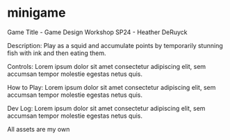 # minigame
Game Title - Game Design Workshop SP24 - Heather DeRuyck

Description: 
  Play as a squid and accumulate points by temporarily stunning fish with ink and then eating them.

Controls: 
  Lorem ipsum dolor sit amet consectetur adipiscing elit, sem accumsan tempor molestie egestas netus quis.

How to Play: 
  Lorem ipsum dolor sit amet consectetur adipiscing elit, sem accumsan tempor molestie egestas netus quis.

Dev Log: 
  Lorem ipsum dolor sit amet consectetur adipiscing elit, sem accumsan tempor molestie egestas netus quis.

All assets are my own
